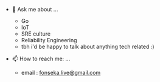 - 💬 Ask me about ...
  - Go
  - IoT
  - SRE culture 
  - Reliability Engineering 
  - tbh i'd be happy to talk about anything tech related :) 
  
- 📫 How to reach me: ...
  - email : fonseka.live@gmail.com
